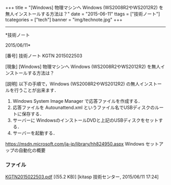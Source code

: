 ﻿+++
title = "[Windows] 物理マシンへ Windows (WS2008R2やWS2012R2) を無人インストールする方法は？"
date = "2015-06-11"
ttags = ["技術ノート"]
tcategories = ["tech"]
banner = "img/technote.jpg"
+++

-----------------------------------------------------------------------------------------------------------------------------

*技術ノート

2015/06/11*


[番号]
技術ノート KGTN 2015022503

[現象]
[Windows] 物理マシンへ Windows (WS2008R2やWS2012R2)
を無人インストールする方法は？

[説明]
以下の手順で，Windows (WS2008R2やWS2012R2)
の無人インストールを行うことが出来ます．

1. Windows System Image Manager で応答ファイルを作成する．
2. 応答ファイルを Autounattend.xml
というファイル名でUSBディスクのルートに保存する．
3. サーバーに WindowsのインストールDVDと上記のUSBディスクをセットする．
4. サーバーを起動する．

<https://msdn.microsoft.com/ja-jp/library/hh824950.aspx>
Windows セットアップの自動化の概要


### ファイル

 
 


[KGTN2015022503.pdf](http://techreport.kitasp.net/attachments/download/1861/KGTN2015022503.pdf)
 [(55.2 KB)] [kitasp 技術センター, 2015/06/11
17:24]


 


 

